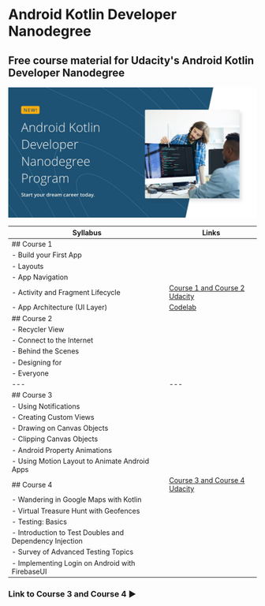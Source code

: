 # Android Kotlin Developer Nanodegree

## Free course material for Udacity's Android Kotlin Developer Nanodegree

[![!](udacityimg.jpg)](https://www.udacity.com/course/android-kotlin-developer-nanodegree--nd940)

| Syllabus                                                | Links                                                                                                       |
| ------------------------------------------------------- | ----------------------------------------------------------------------------------------------------------- |
| ## Course 1                                             |                                                                                                             |
| - Build your First App                                  |                                                                                                             |
| - Layouts                                               |                                                                                                             |
| - App Navigation                                        |                                                                                                             |
| - Activity and Fragment Lifecycle                       | [Course 1 and Course 2 Udacity](https://www.udacity.com/course/developing-android-apps-with-kotlin--ud9012) |
| - App Architecture (UI Layer)                           | [Codelab ](https://developer.android.com/codelabs/advanced-android-kotlin-training-welcome#0)               |
| ## Course 2                                             |                                                                                                             |
| - Recycler View                                         |                                                                                                             |
| - Connect to the Internet                               |                                                                                                             |
| - Behind the Scenes                                     |                                                                                                             |
| - Designing for                                         |                                                                                                             |
| - Everyone                                              |                                                                                                             |
| ---                                                     | ---                                                                                                         |
| ## Course 3                                             |                                                                                                             |
| - Using Notifications                                   |                                                                                                             |
| - Creating Custom Views                                 |                                                                                                             |
| - Drawing on Canvas Objects                             |                                                                                                             |
| - Clipping Canvas Objects                               |                                                                                                             |
| - Android Property Animations                           |                                                                                                             |
| - Using Motion Layout to Animate Android Apps           |                                                                                                             |
| ## Course 4                                             | [Course 3 and Course 4 Udacity](https://www.udacity.com/course/advanced-android-with-kotlin--ud940)         |
| - Wandering in Google Maps with Kotlin                  |                                                                                                             |
| - Virtual Treasure Hunt with Geofences                  |                                                                                                             |
| - Testing: Basics                                       |                                                                                                             |
| - Introduction to Test Doubles and Dependency Injection |                                                                                                             |
| - Survey of Advanced Testing Topics                     |                                                                                                             |
| - Implementing Login on Android with FirebaseUI         |                                                                                                             |

### Link to Course 3 and Course 4 ▶

